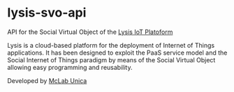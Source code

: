 # lysis-svo-api

API for the Social Virtual Object of the [Lysis IoT Platoform](http://www.lysis-iot.com/)

Lysis is a cloud-based platform for the deployment of Internet of Things applications.
It has been designed to exploit the PaaS service model and the Social Internet of Things paradigm by means of the Social Virtual Object allowing easy programming and reusability.

Developed by [McLab Unica](http://mclab.diee.unica.it/)
